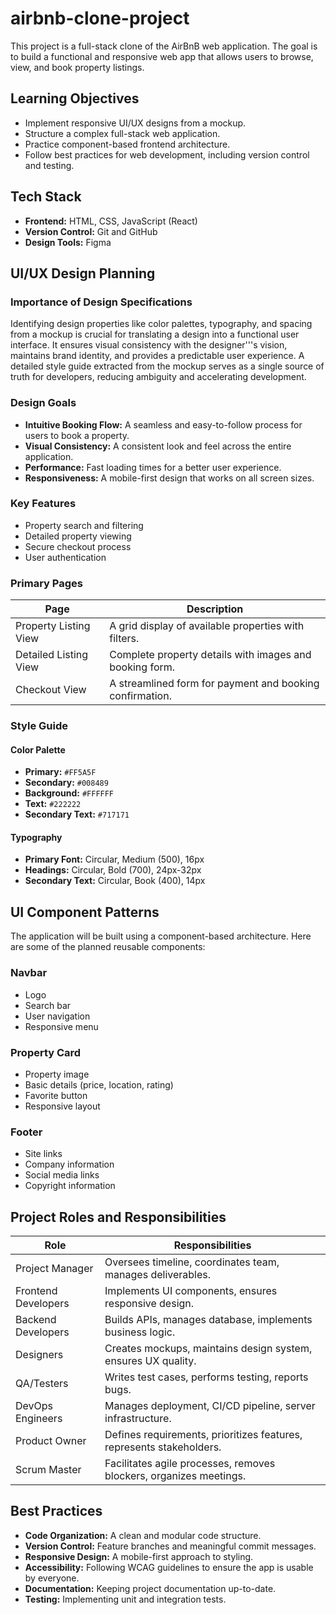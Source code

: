 # airbnb-clone-project

This project is a full-stack clone of the AirBnB web application. The goal is to build a functional and responsive web app that allows users to browse, view, and book property listings.

## Learning Objectives

*   Implement responsive UI/UX designs from a mockup.
*   Structure a complex full-stack web application.
*   Practice component-based frontend architecture.
*   Follow best practices for web development, including version control and testing.

## Tech Stack

*   **Frontend:** HTML, CSS, JavaScript (React)
*   **Version Control:** Git and GitHub
*   **Design Tools:** Figma

## UI/UX Design Planning

### Importance of Design Specifications

Identifying design properties like color palettes, typography, and spacing from a mockup is crucial for translating a design into a functional user interface. It ensures visual consistency with the designer'''s vision, maintains brand identity, and provides a predictable user experience. A detailed style guide extracted from the mockup serves as a single source of truth for developers, reducing ambiguity and accelerating development.

### Design Goals

*   **Intuitive Booking Flow:** A seamless and easy-to-follow process for users to book a property.
*   **Visual Consistency:** A consistent look and feel across the entire application.
*   **Performance:** Fast loading times for a better user experience.
*   **Responsiveness:** A mobile-first design that works on all screen sizes.

### Key Features

*   Property search and filtering
*   Detailed property viewing
*   Secure checkout process
*   User authentication

### Primary Pages

| Page                  | Description                                      |
| --------------------- | ------------------------------------------------ |
| Property Listing View | A grid display of available properties with filters. |
| Detailed Listing View | Complete property details with images and booking form. |
| Checkout View         | A streamlined form for payment and booking confirmation. |

### Style Guide

#### Color Palette

*   **Primary:** `#FF5A5F`
*   **Secondary:** `#008489`
*   **Background:** `#FFFFFF`
*   **Text:** `#222222`
*   **Secondary Text:** `#717171`

#### Typography

*   **Primary Font:** Circular, Medium (500), 16px
*   **Headings:** Circular, Bold (700), 24px-32px
*   **Secondary Text:** Circular, Book (400), 14px

## UI Component Patterns

The application will be built using a component-based architecture. Here are some of the planned reusable components:

### Navbar

*   Logo
*   Search bar
*   User navigation
*   Responsive menu

### Property Card

*   Property image
*   Basic details (price, location, rating)
*   Favorite button
*   Responsive layout

### Footer

*   Site links
*   Company information
*   Social media links
*   Copyright information

## Project Roles and Responsibilities

| Role                | Responsibilities                                           |
| ------------------- | ---------------------------------------------------------- |
| Project Manager     | Oversees timeline, coordinates team, manages deliverables. |
| Frontend Developers | Implements UI components, ensures responsive design.       |
| Backend Developers  | Builds APIs, manages database, implements business logic.  |
| Designers           | Creates mockups, maintains design system, ensures UX quality. |
| QA/Testers          | Writes test cases, performs testing, reports bugs.         |
| DevOps Engineers    | Manages deployment, CI/CD pipeline, server infrastructure. |
| Product Owner       | Defines requirements, prioritizes features, represents stakeholders. |
| Scrum Master        | Facilitates agile processes, removes blockers, organizes meetings. |

## Best Practices

*   **Code Organization:** A clean and modular code structure.
*   **Version Control:** Feature branches and meaningful commit messages.
*   **Responsive Design:** A mobile-first approach to styling.
*   **Accessibility:** Following WCAG guidelines to ensure the app is usable by everyone.
*   **Documentation:** Keeping project documentation up-to-date.
*   **Testing:** Implementing unit and integration tests.
